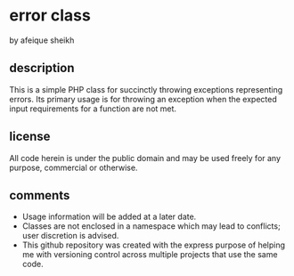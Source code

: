 # error class
by afeique sheikh

## description
This is a simple PHP class for succinctly throwing exceptions representing errors. Its primary usage is for throwing an exception when the expected input requirements for a function are not met.

## license
All code herein is under the public domain and may be used freely for any purpose, commercial or otherwise.

## comments
* Usage information will be added at a later date.
* Classes are not enclosed in a namespace which may lead to conflicts; user discretion is advised.
* This github repository was created with the express purpose of helping me with versioning control across multiple projects that use the same code.